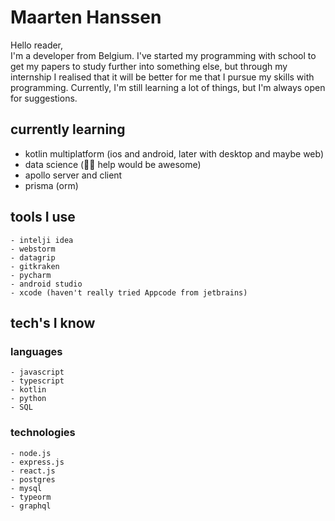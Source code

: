 # Maarten Hanssen

Hello reader, <br>
I'm a developer from Belgium. I've started my programming with school to get my papers to study further into something
else, but through my internship I realised that it will be better for me that I pursue my skills with programming.
Currently, I'm still learning a lot of things, but I'm always open for suggestions.

## currently learning
- kotlin multiplatform (ios and android, later with desktop and maybe web)
- data science (🤷‍♀️ help would be awesome)
- apollo server and client
- prisma (orm)

## tools I use
    - intelji idea
    - webstorm
    - datagrip
    - gitkraken
    - pycharm
    - android studio
    - xcode (haven't really tried Appcode from jetbrains)

## tech's I know

### languages
    - javascript
    - typescript
    - kotlin
    - python
    - SQL

### technologies 
    - node.js
    - express.js
    - react.js
    - postgres
    - mysql
    - typeorm
    - graphql

    